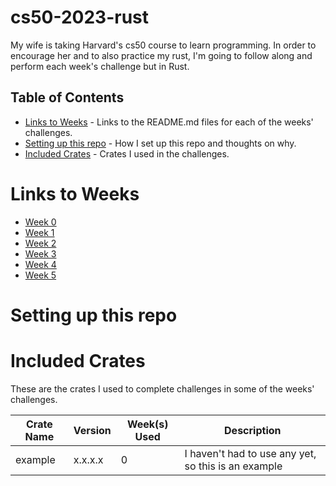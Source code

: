 # cs50-2023-rust
My wife is taking Harvard's cs50 course to learn programming. In order to encourage her and to also practice my rust, I'm going to follow along and perform each week's challenge but in Rust.

## Table of Contents
* [Links to Weeks](#links-to-weeks) - Links to the README.md files for each of the weeks' challenges.
* [Setting up this repo](#setting-up-this-repo) - How I set up this repo and thoughts on why.
* [Included Crates](#included-crates) - Crates I used in the challenges.

# Links to Weeks
* [Week 0](https://github.com/Eragon615/cs50-2023-rust/blob/main/week0/README.md)
* [Week 1](https://github.com/Eragon615/cs50-2023-rust/blob/main/week1/README.md)
* [Week 2]()
* [Week 3]()
* [Week 4]()
* [Week 5]()

# Setting up this repo

# Included Crates
These are the crates I used to complete challenges in some of the weeks' challenges.

| Crate Name | Version | Week(s) Used | Description |
| --- | --- | --- | --- |
| example | x.x.x.x | 0 | I haven't had to use any yet, so this is an example |